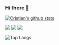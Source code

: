 ### Hi there 👋

[![Cristian's github stats](https://github-readme-stats.vercel.app/api?username=Cristian277)](https://github.com/cristian277/github-readme-stats)

![](https://img.shields.io/badge/Code-Java-informational?style=flat&logo=<LOGO_NAME>&logoColor=white&color=2bbc8a)
![](https://img.shields.io/badge/Code-C++-informational?style=flat&logo=<LOGO_NAME>&logoColor=white&color=2bbc8a)
![](https://img.shields.io/badge/Code-Python-informational?style=flat&logo=<LOGO_NAME>&logoColor=white&color=2bbc8a)

![Top Langs](https://github-readme-stats.vercel.app/api/top-langs/?username=Cristian277&layout=compact)
<!--
**Cristian277/Cristian277** is a ✨ _special_ ✨ repository because its `README.md` (this file) appears on your GitHub profile.

Here are some ideas to get you started:

- 🔭 I’m currently working on ...
- 🌱 I’m currently learning ...
- 👯 I’m looking to collaborate on ...
- 🤔 I’m looking for help with ...
- 💬 Ask me about ...
- 📫 How to reach me: carredondo@csumb.edu
- 😄 Pronouns: ...
- ⚡ Fun fact: ...
-->
